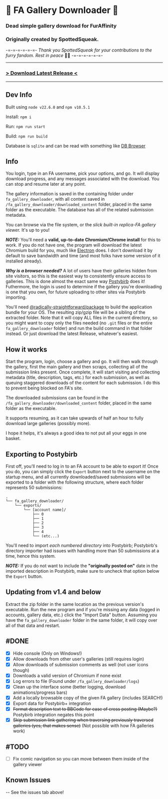 # 🐾 FA Gallery Downloader 🐾

### Dead simple gallery download for FurAffinity
### Originally created by SpottedSqueak.

-=-=-=-=-=-=-
*Thank you SpottedSqueak for your contributions to the furry fandom.
Rest in peace* 🐁🌼
-=-=-=-=-=-=-

---
### [> Download Latest Release <](https://github.com/SpottedSqueak/FA-Gallery-Downloader/releases)
---
## Dev Info
Built using `node v22.6.0` and `npm v10.5.1`

Install: `npm i`

Run: `npm run start`

Build: `npm run build`

Database is `sqlite` and can be read with something like [DB Browser](https://sqlitebrowser.org/)

## Info

You login, type in an FA username, pick your options, and go. It will display download progress, and any messages associated with the download. You can stop and resume later at any point. 

The gallery information is saved in the containing folder under `fa_gallery_downloader`, with all content saved in `/fa_gallery_downloader/downloaded_content` folder, placed in the same folder as the executable. The database has all of the related submission metadata.

You can browse via the file system, or the *slick built-in replica-FA gallery viewer.* It's up to you!

***NOTE:*** You'll need a **valid, up-to-date Chromium/Chrome install** for this to work. If you do not have one, the program will download the latest Chromium build for you, much like [Electron](https://www.electronjs.org/) does. I don't download it by default to save bandwidth and time (and most folks have some version of it installed already).

***Why is a browser needed?*** A lot of users have their galleries hidden from site visitors, so this is the easiest way to consistently ensure access to galleries. This is done almost the exact same way [Postybirb](https://www.postybirb.com/) does it! Futhermore, the login is used to determine if the gallery you're downloading is one that you own, for future uploading to other sites via Postybirb importing.

You'll need [@radically-straightforward/package](https://github.com/radically-straightforward/radically-straightforward/tree/main/package) to build the application bundle for your OS. The resulting zip/gzip file will be a sibling of the extracted folder. Note that it will copy ALL files in the current directory, so you might want to copy only the files needed (no `.git` files or the entire `fa_gallery_downloader` folder) and run the build command in that folder instead. Or just download the latest Release, whatever's easiest.


## How it works

Start the program, login, choose a gallery and go. It will then walk through the gallery, first the main gallery and then scraps, collecting all of the submission links present. Once complete, it will start visiting and collecting metadata (title, description, tags, etc.) for each submission, as well as queuing staggered downloads of the content for each submission. I do this to prevent being blocked on FA's site.

The downloaded submissions can be found in the `/fa_gallery_downloader/downloaded_content` folder, placed in the same folder as the executable.

It supports resuming, as it can take upwards of half an hour to fully download large galleries (possibly more).

I hope it helps, it's always a good idea to not put all your eggs in one basket.

## Exporting to Postybirb

First off, you'll need to log in to an FA account to be able to export it! Once you do, you can simply click the `Export` button next to the username on the startup menu, and all currently downloaded/saved submissions will be exported to a folder with the following structure, where each folder represents 50 submissions:
```
.
└── fa_gallery_downloader/
    └── exports/
        └── [account name]/
            ├── 0
            ├── 1
            ├── 2
            ├── 3
            ├── 4
            └── (etc...)
```
You'll need to import *each numbered directory* into Postybirb; Postybirb's directory importer had issues with handling more than 50 submissions at a time, hence this system.

***NOTE:*** If you do not want to include the **"originally posted on"** date in the imported description in Postybirb, make sure to uncheck that option below the `Export` button.


## Updating from v1.4 and below

Extract the zip folder in the same location as the previous version's executable. Run the new program and if you're missing any data (logged in accounts, gallery data, etc.) click the "Import Data" button. Assuming you have the `fa_gallery_downloader` folder in the same folder, it will copy over all of that data and restart.

## #DONE

- [x] Hide console (Only on Windows!)
- [x] Allow downloads from other user's galleries (still requires login)
- [x] Allow downloads of submission comments as well (not user icons though)
- [x] Downloads a valid version of Chromium if none exist
- [x] Log errors to file (Found under `/fa_gallery_downloader/logs`)
- [x] Clean up the interface some (better logging, download animations/progress bars)
- [x] Add a locally browsable copy of the given FA gallery (includes SEARCH!)
- [x] Export data for Postybirb+ integration
- [x] ~~Format description text to BBCode for ease of cross posting (Maybe?)~~ Postybirb integration negates this point
- [x] ~~Skip submission link gathering when traversing previously traversed galleries (yes, that makes sense)~~ (Not possible with how FA galleries work)
## #TODO

- [ ] Fix comic navigation so you can move between them inside of the gallery viewer

## Known Issues

-- See the issues tab above!
